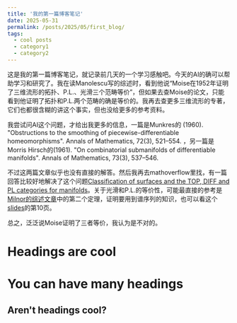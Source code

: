 ```yaml
---
title: '我的第一篇博客笔记'
date: 2025-05-31
permalink: /posts/2025/05/first_blog/
tags:
  - cool posts
  - category1
  - category2
---
```


这是我的第一篇博客笔记，就记录前几天的一个学习感触吧。今天的AI的确可以帮助学习和研究了。我在读Manolescu写的综述时，看到他说“Moise在1952年证明了三维流形的拓扑、P.L.、光滑三个范畴等价”，但如果去查Moise的论文，只能看到他证明了拓扑和P.L.两个范畴的确是等价的。我再去查更多三维流形的专著，它们也都很含糊的讲这个事实，但也没给更多的参考资料。

我尝试问AI这个问题，才给出我更多的信息，一篇是Munkres的 (1960). "Obstructions to the smoothing of piecewise-differentiable homeomorphisms". Annals of Mathematics, 72(3), 521–554. ，另一篇是Morris Hirsch的(1961). "On combinatorial submanifolds of differentiable manifolds". Annals of Mathematics, 73(3), 537–546.

不过这两篇文章似乎也没有直接的解答。然后我再去mathoverflow里找，有一篇回答比较好地解决了这个问题[Classification of surfaces and the TOP, DIFF and PL categories for manifolds](https://mathoverflow.net/questions/96670/classification-of-surfaces-and-the-top-diff-and-pl-categories-for-manifolds)。关于光滑和P.L.的等价性，可能最直接的参考是[Milnor的综述文章](https://www.ams.org/notices/201106/rtx110600804p.pdf)中的第二个定理，证明要用到谱序列的知识，也可以看这个[slides](https://webhomes.maths.ed.ac.uk/~v1ranick/slides/orsay.pdf)的第10页。

总之，泛泛说Moise证明了三者等价，我认为是不对的。

Headings are cool
======

You can have many headings
======

Aren't headings cool?
------
